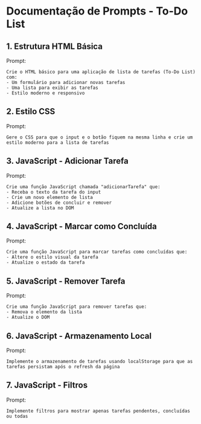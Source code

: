 # Documentação de Prompts - To-Do List

## 1. Estrutura HTML Básica

Prompt:
```
Crie o HTML básico para uma aplicação de lista de tarefas (To-Do List) com:
- Um formulário para adicionar novas tarefas
- Uma lista para exibir as tarefas
- Estilo moderno e responsivo
```

## 2. Estilo CSS

Prompt:
```
Gere o CSS para que o input e o botão fiquem na mesma linha e crie um estilo moderno para a lista de tarefas
```

## 3. JavaScript - Adicionar Tarefa

Prompt:
```
Crie uma função JavaScript chamada "adicionarTarefa" que:
- Receba o texto da tarefa do input
- Crie um novo elemento de lista
- Adicione botões de concluir e remover
- Atualize a lista no DOM
```

## 4. JavaScript - Marcar como Concluída

Prompt:
```
Crie uma função JavaScript para marcar tarefas como concluídas que:
- Altere o estilo visual da tarefa
- Atualize o estado da tarefa
```

## 5. JavaScript - Remover Tarefa

Prompt:
```
Crie uma função JavaScript para remover tarefas que:
- Remova o elemento da lista
- Atualize o DOM
```

## 6. JavaScript - Armazenamento Local

Prompt:
```
Implemente o armazenamento de tarefas usando localStorage para que as tarefas persistam após o refresh da página
```

## 7. JavaScript - Filtros

Prompt:
```
Implemente filtros para mostrar apenas tarefas pendentes, concluídas ou todas
```
